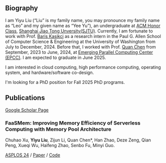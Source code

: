 ## Biography

I am Yiyu Liu (“Liu” is my family name, you may pronounce my family name as
“Leo” and my given name as “Yee Yu”), an undergraduate at
[ACM Honor Class][acm-class], [Shanghai Jiao Tong Unversity(SJTU)][sjtu].
Currently, I am fortunate to work with Prof. [Baris Kasikci][baris] as a
research intern in the Paul G. Allen School of Computer Science & Engineering
at the University of Washington from July to December, 2024. Before that,
I worked with Prof. [Quan Chen][quan-chen] from September, 2023 to June, 2024,
at [Emerging Parallel Computing Center (EPCC)][epcc]. I am expected to
graduate in June 2025.

[acm-class]: https://acm.sjtu.edu.cn/
[sjtu]: https://sjtu.edu.cn/
[quan-chen]: https://www.cs.sjtu.edu.cn/~chen-quan/index_EN.html/
[epcc]: http://epcc.sjtu.edu.cn/
[baris]: https://homes.cs.washington.edu/~baris/

I am interested in cloud computing, high performance computing, operating system,
and hardware/software co-design.

I'm looking for a PhD position for Fall 2025 PhD programs.

## Publications

[Google Scholar Page][google-scholar-page]

[google-scholar-page]: https://scholar.google.com/citations?user=HMG29HMAAAAJ

### FaaSMem: Improving Memory Efficiency of Serverless Computing with Memory Pool Architecture

Chuhao Xu, **Yiyu Liu**, Zijun Li, Quan Chen*, Han Zhao, Deze Zeng,
Qian Peng, Xueqi Wu, Haifeng Zhao, Senbo Fu, Minyi Guo.

[ASPLOS 24][asplos24] / [Paper][faasmem-paper] / [Code][faasmem-code]

[asplos24]: https://www.asplos-conference.org/asplos2024/
[faasmem-paper]: https://doi.org/10.1145/3620666.3651355
[faasmem-code]: https://github.com/BarrinXu/FaaSMem
